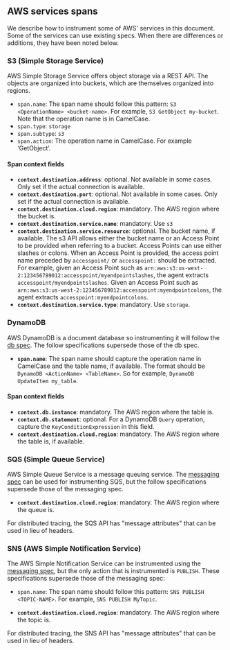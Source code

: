 ## AWS services spans

We describe how to instrument some of AWS' services in this document.
Some of the services can use existing specs. When there are differences or additions, they have been noted below.

### S3 (Simple Storage Service)

AWS Simple Storage Service offers object storage via a REST API. The objects are organized into buckets, which are 
themselves organized into regions.

- `span.name`: The span name should follow this pattern: `S3 <OperationName> <bucket-name>`. For example,
`S3 GetObject my-bucket`. Note that the operation name is in CamelCase.
- `span.type`: `storage`
- `span.subtype`: `s3`
- `span.action`: The operation name in CamelCase. For example ‘GetObject’.

#### Span context fields

- **`context.destination.address`**: optional. Not available in some cases. Only set if the actual connection is available.
- **`context.destination.port`**: optional. Not available in some cases. Only set if the actual connection is available.
- **`context.destination.cloud.region`**: mandatory. The AWS region where the bucket is.
- **`context.destination.service.name`**: mandatory. Use `s3`
- **`context.destination.service.resource`**: optional. The bucket name, if available. The s3 API allows either the
bucket name or an Access Point to be provided when referring to a bucket. Access Points can use either slashes or colons.
When an Access Point is provided, the access point name preceded by `accesspoint/` or `accesspoint:` should be extracted.
For example, given an Access Point such as `arn:aws:s3:us-west-2:123456789012:accesspoint/myendpointslashes`, the agent
extracts `accesspoint/myendpointslashes`. Given an Access Point such as
`arn:aws:s3:us-west-2:123456789012:accesspoint:myendpointcolons`, the agent extracts `accesspoint:myendpointcolons`.
- **`context.destination.service.type`**: mandatory. Use `storage`.

### DynamoDB

AWS DynamoDB is a document database so instrumenting it will follow the [db spec](tracing-instrumentation-db.md).
The follow specifications supersede those of the db spec.

- **`span.name`**: The span name should capture the operation name in CamelCase and the table name, if available.
The format should be `DynamoDB <ActionName> <TableName>`. So for example, `DynamoDB UpdateItem my_table`.

#### Span context fields
- **`context.db.instance`**: mandatory. The AWS region where the table is.
- **`context.db.statement`**: optional. For a DynamoDB `Query` operation, capture the `KeyConditionExpression` in this field.
- **`context.destination.cloud.region`**: mandatory. The AWS region where the table is, if available.

### SQS (Simple Queue Service)

AWS Simple Queue Service is a message queuing service. The [messaging spec](tracing-instrumentation-messaging.md) can 
be used for instrumenting SQS, but the follow specifications supersede those of the messaging spec.

- **`context.destination.cloud.region`**: mandatory. The AWS region where the queue is.

For distributed tracing, the SQS API has "message attributes" that can be used in lieu of headers.

### SNS (AWS Simple Notification Service)

The AWS Simple Notification Service can be instrumented using the [messaging spec](tracing-instrumentation-messaging.md), 
but the only action that is instrumented is `PUBLISH`. These specifications supersede those of the messaging spec: 

- `span.name`: The span name should follow this pattern: `SNS PUBLISH <TOPIC-NAME>`. For example,
`SNS PUBLISH MyTopic`.

- **`context.destination.cloud.region`**: mandatory. The AWS region where the topic is.

For distributed tracing, the SNS API has "message attributes" that can be used in lieu of headers.

